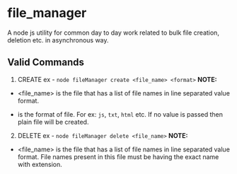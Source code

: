 # file_manager
A node js utility for common day to day work related to bulk file creation, deletion etc. in asynchronous way.

## Valid Commands

1. CREATE
ex - `node fileManager create <file_name> <format>`
**NOTE:**

* <file_name> is the file that has a list of file names in line separated value format.

* <format> is the format of file. For ex: `js`, `txt`, `html` etc. If no value is passed then plain file will be created.


2. DELETE
ex - `node fileManager delete <file_name>`
**NOTE:**

* <file_name> is the file that has a list of file names in line separated value format. File names present in this file must be having the exact name with extension.

